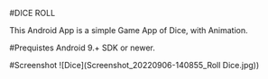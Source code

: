 #DICE ROLL

This Android App is a simple Game App of Dice, with Animation.

#Prequistes
Android 9.+ SDK or newer.

#Screenshot
![Dice](Screenshot_20220906-140855_Roll Dice.jpg))
